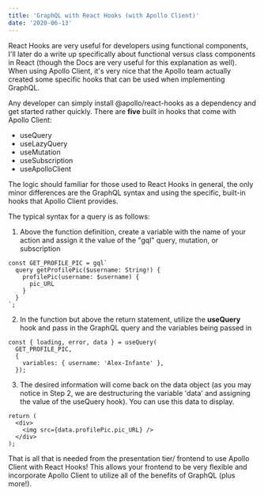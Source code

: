 ```yaml
---
title: 'GraphQL with React Hooks (with Apollo Client)'
date: '2020-06-13'
---
```

<style>
pre {
  font-size: 14px;
}
</style>

React Hooks are very useful for developers using functional components, I'll later do a write up specifically about functional versus class components in React (though the Docs are very useful for this explanation as well). When using Apollo Client, it's very nice that the Apollo team actually created some specific hooks that can be used when implementing GraphQL. 

Any developer can simply install @apollo/react-hooks as a dependency and get started rather quickly. There are **five** built in hooks that come with Apollo Client:

- useQuery
- useLazyQuery
- useMutation
- useSubscription
- useApolloClient

The logic should familiar for those used to React Hooks in general, the only minor differences are the GraphQL syntax and using the specific, built-in hooks that Apollo Client provides.

The typical syntax for a query is as follows:

1. Above the function definition, create a variable with the name of your action and assign it the value of the "gql" query, mutation, or subscription


```
const GET_PROFILE_PIC = gql`
  query getProfilePic($username: String!) {
    profilePic(username: $username) {
      pic_URL
    }
  }
`;
```


2. In the function but above the return statement, utilize the **useQuery** hook and pass in the GraphQL query and the variables being passed in

```
const { loading, error, data } = useQuery(
  GET_PROFILE_PIC, 
  {
    variables: { username: 'Alex-Infante' },
  });
```

3. The desired information will come back on the data object (as you may notice in Step 2, we are destructuring the variable 'data' and assigning the value of the useQuery hook). You can use this data to display.

```
return (
  <div>
    <img src={data.profilePic.pic_URL} />
  </div>
);
```

That is all that is needed from the presentation tier/ frontend to use Apollo Client with React Hooks! This allows your frontend to be very flexible and incorporate Apollo Client to utilize all of the benefits of GraphQL (plus more!). 